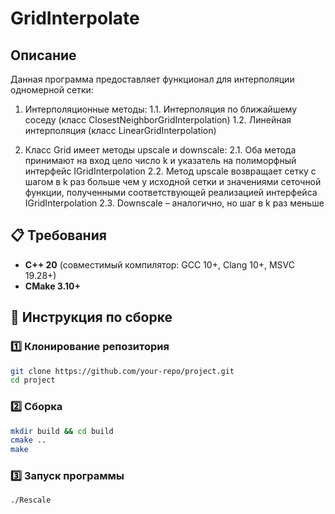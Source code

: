 # GridInterpolate

## Описание
Данная программа предоставляет функционал для интерполяции одномерной сетки:
1. Интерполяционные методы:
    1.1. Интерполяция по ближайшему соседу (класс ClosestNeighborGridInterpolation)
    1.2. Линейная интерполяция (класс LinearGridInterpolation)

2. Класс Grid имеет методы upscale и downscale:
    2.1. Оба метода принимают на вход цело число k и указатель на полиморфный интерфейс IGridInterpolation
    2.2. Метод upscale возвращает сетку с шагом в k раз больше чем у исходной сетки и значениями сеточной функции, полученными соответствующей реализацией интерфейса IGridInterpolation
    2.3. Downscale – аналогично, но шаг в k раз меньше

## 📋 Требования

- **C++ 20** (совместимый компилятор: GCC 10+, Clang 10+, MSVC 19.28+)
- **CMake 3.10+**

## 🚀 Инструкция по сборке

### 1️⃣ Клонирование репозитория

```sh
git clone https://github.com/your-repo/project.git
cd project
```

### 2️⃣ Сборка

```sh
mkdir build && cd build
cmake ..
make
```

### 3️⃣ Запуск программы

```sh
./Rescale
```
